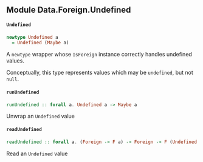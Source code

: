 ## Module Data.Foreign.Undefined

#### `Undefined`

``` purescript
newtype Undefined a
  = Undefined (Maybe a)
```

A `newtype` wrapper whose `IsForeign` instance correctly handles
undefined values.

Conceptually, this type represents values which may be `undefined`,
but not `null`.

#### `runUndefined`

``` purescript
runUndefined :: forall a. Undefined a -> Maybe a
```

Unwrap an `Undefined` value

#### `readUndefined`

``` purescript
readUndefined :: forall a. (Foreign -> F a) -> Foreign -> F (Undefined a)
```

Read an `Undefined` value


